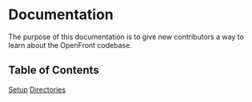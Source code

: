 # Documentation

The purpose of this documentation is to give new contributors a way to learn about the OpenFront codebase.

## Table of Contents

[Setup](setup.md)
[Directories](dirs.md)
